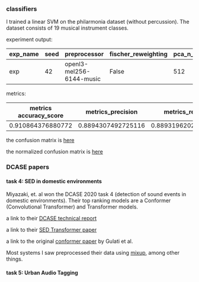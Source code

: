 ### classifiers
I trained a linear SVM on the philarmonia dataset (without percussion). The dataset consists of 19 musical instrument classes.  

experiment output:

| exp_name | seed | preprocessor             | fischer_reweighting | pca_n_components | classifier 
|----------|------|--------------------------|---------------------|------------------|------------
| exp      | 42   | openl3-mel256-6144-music | False               | 512              | svm-linear 


metrics:

| metrics accuracy_score | metrics_precision  | metrics_recall     | metrics_f1        | 
|------------------------|--------------------|--------------------|-------------------| 
| 0.910864376880772      | 0.8894307492725116 | 0.8893196202437047 | 0.888798657613511 | 


the confusion matrix is [here](hugofloresgarcia.github.io/summer_milestones/runs/openl3_linear-svm_no-percussion/results/confusion_matrix.html)

the normalized confusion matrix is [here](hugofloresgarcia.github.io/summer_milestones/runs/openl3_linear-svm_no-percussion/results/confusion_matrix_normalized.html)

### DCASE papers

#### task 4: SED in domestic environments

Miyazaki, et. al won the DCASE 2020 task 4 (detection of sound events in domestic environments). Their top ranking models are a Conformer (Convolutional Transformer) and Transformer models. 

a link to their [DCASE technical report](http://dcase.community/documents/challenge2020/technical_reports/DCASE2020_Miyazaki_108.pdf)

a link to their [SED Transformer paper](https://doi.org/10.1109/ICASSP40776.2020.9053609)

a link to the original [conformer paper](https://arxiv.org/pdf/2005.08100.pdf) by Gulati et al.

Most systems I saw preprocessed their data using [mixup](http://arxiv.org/abs/1710.09412), among other things. 

#### task 5: Urban Audio Tagging